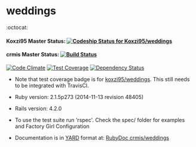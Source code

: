 # weddings

:octocat:

#### Koxzi95 Master Status: [ ![Codeship Status for Koxzi95/weddings](https://codeship.com/projects/7f33ca50-9087-0132-c49a-4692b7ab2422/status?branch=master)](https://codeship.com/projects/61544)

#### crmis Master Status: [![Build Status](https://travis-ci.org/crmis/weddings.svg?branch=master)](https://travis-ci.org/crmis/weddings)

[![Code Climate](https://codeclimate.com/github/crmis/weddings/badges/gpa.svg)](https://codeclimate.com/github/crmis/weddings)
[![Test Coverage](https://codeclimate.com/github/crmis/weddings/badges/coverage.svg)](https://codeclimate.com/github/crmis/weddings)
[![Dependency Status](https://gemnasium.com/crmis/weddings.svg)](https://gemnasium.com/crmis/weddings)

* Note that test coverage badge is for [koxzi95/weddings](https://github.com/Koxzi95/weddings). This still needs to be integrated with TravisCI.

* Ruby version: 2.1.5p273 (2014-11-13 revision 48405)

* Rails version: 4.2.0

* To use the test suite run 'rspec'. Check the spec/ folder for examples and Factory Girl Configuration

* Documentation is in [YARD](https://github.com/lsegal/yard) format at: [RubyDoc crmis/weddings](http://www.rubydoc.info/github/crmis/weddings)
